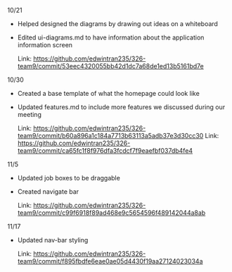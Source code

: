 10/21
- Helped designed the diagrams by drawing out ideas on a whiteboard
- Edited ui-diagrams.md to have information about the application information screen

  Link: https://github.com/edwintran235/326-team9/commit/53eec4320055bb42d1dc7a68de1ed13b5161bd7e

10/30
- Created a base template of what the homepage could look like
- Updated features.md to include more features we discussed during our meeting
  
  Link: https://github.com/edwintran235/326-team9/commit/b60a896a1c184a7713b63113a5adb37e3d30cc30
  Link: https://github.com/edwintran235/326-team9/commit/ca65fc1f8f976dfa3fcdcf7f9eaefbf037db4fe4

11/5 
- Updated job boxes to be draggable
- Created navigate bar

  Link: https://github.com/edwintran235/326-team9/commit/c99f6918f89ad468e9c5654596f489142044a8ab

11/17
- Updated nav-bar styling

  Link: https://github.com/edwintran235/326-team9/commit/f895fbdfe6eae0ae05d4430f19aa27124023034a